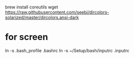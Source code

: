 brew install coreutils
wget https://raw.githubusercontent.com/seebi/dircolors-solarized/master/dircolors.ansi-dark

# for screen
ln -s .bash_profile .bashrc
ln -s ~/Setup/bash/inputrc .inputrc
